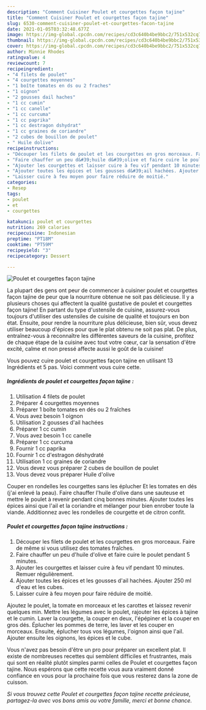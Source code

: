```yaml
---
description: "Comment Cuisiner Poulet et courgettes façon tajine"
title: "Comment Cuisiner Poulet et courgettes façon tajine"
slug: 6530-comment-cuisiner-poulet-et-courgettes-facon-tajine
date: 2021-01-05T03:32:48.677Z
image: https://img-global.cpcdn.com/recipes/cd3c640b4be9bbc2/751x532cq70/poulet-et-courgettes-facon-tajine-photo-principale-de-la-recette.jpg
thumbnail: https://img-global.cpcdn.com/recipes/cd3c640b4be9bbc2/751x532cq70/poulet-et-courgettes-facon-tajine-photo-principale-de-la-recette.jpg
cover: https://img-global.cpcdn.com/recipes/cd3c640b4be9bbc2/751x532cq70/poulet-et-courgettes-facon-tajine-photo-principale-de-la-recette.jpg
author: Minnie Rhodes
ratingvalue: 4
reviewcount: 7
recipeingredient:
- "4 filets de poulet"
- "4 courgettes moyennes"
- "1 boîte tomates en ds ou 2 fraches"
- "1 oignon"
- "2 gousses dail haches"
- "1 cc cumin"
- "1 cc canelle"
- "1 cc curcuma"
- "1 cc paprika"
- "1 cc destragon dshydrat"
- "1 cc graines de coriandre"
- "2 cubes de bouillon de poulet"
- " Huile dolive"
recipeinstructions:
- "Découper les filets de poulet et les courgettes en gros morceaux. Faire de même si vous utilisez des tomates fraîches."
- "Faire chauffer un peu d&#39;huile d&#39;olive et faire cuire le poulet pendant 5 minutes."
- "Ajouter les courgettes et laisser cuire à feu vif pendant 10 minutes. Remuer régulièrement."
- "Ajouter toutes les épices et les gousses d&#39;ail hachées. Ajouter 250 ml d&#39;eau et les cubes."
- "Laisser cuire à feu moyen pour faire réduire de moitié."
categories:
- Resep
tags:
- poulet
- et
- courgettes

katakunci: poulet et courgettes 
nutrition: 269 calories
recipecuisine: Indonesian
preptime: "PT18M"
cooktime: "PT59M"
recipeyield: "3"
recipecategory: Dessert

---
```



![Poulet et courgettes façon tajine](https://img-global.cpcdn.com/recipes/cd3c640b4be9bbc2/751x532cq70/poulet-et-courgettes-facon-tajine-photo-principale-de-la-recette.jpg)

La plupart des gens ont peur de commencer à cuisiner poulet et courgettes façon tajine de peur que la nourriture obtenue ne soit pas délicieuse. Il y a plusieurs choses qui affectent la qualité gustative de poulet et courgettes façon tajine! En partant du type d'ustensile de cuisine, assurez-vous toujours d'utiliser des ustensiles de cuisine de qualité et toujours en bon état. Ensuite, pour rendre la nourriture plus délicieuse, bien sûr, vous devez utiliser beaucoup d'épices pour que le plat obtenu ne soit pas plat. De plus, entraînez-vous à reconnaître les différentes saveurs de la cuisine, profitez de chaque étape de la cuisine avec tout votre cœur, car la sensation d'être excité, calme et non pressé affecte aussi le goût de la cuisine!

<!--inarticleads1-->

Vous pouvez cuire poulet et courgettes façon tajine en utilisant 13 Ingrédients et 5 pas. Voici comment vous cuire cette.

##### Ingrédients de poulet et courgettes façon tajine :

1. Utilisation 4 filets de poulet
1. Préparer 4 courgettes moyennes
1. Préparer 1 boîte tomates en dés ou 2 fraîches
1. Vous avez besoin 1 oignon
1. Utilisation 2 gousses d&#39;ail hachées
1. Préparer 1 cc cumin
1. Vous avez besoin 1 cc canelle
1. Préparer 1 cc curcuma
1. Fournir 1 cc paprika
1. Fournir 1 cc d&#39;estragon déshydraté
1. Utilisation 1 cc graines de coriandre
1. Vous devez vous préparer 2 cubes de bouillon de poulet
1. Vous devez vous préparer  Huile d&#39;olive


Couper en rondelles les courgettes sans les éplucher Et les tomates en dés (j&#39;ai enlevé la peau). Faire chauffer l&#39;huile d&#39;olive dans une sauteuse et mettre le poulet à revenir pendant cinq bonnes minutes. Ajouter toutes les épices ainsi que l&#39;ail et la coriandre et mélanger pour bien enrober toute la viande. Additionnez avec les rondelles de courgette et de citron confit. 

<!--inarticleads2-->

##### Poulet et courgettes façon tajine instructions :

1. Découper les filets de poulet et les courgettes en gros morceaux. Faire de même si vous utilisez des tomates fraîches.
1. Faire chauffer un peu d&#39;huile d&#39;olive et faire cuire le poulet pendant 5 minutes.
1. Ajouter les courgettes et laisser cuire à feu vif pendant 10 minutes. Remuer régulièrement.
1. Ajouter toutes les épices et les gousses d&#39;ail hachées. Ajouter 250 ml d&#39;eau et les cubes.
1. Laisser cuire à feu moyen pour faire réduire de moitié.


Ajoutez le poulet, la tomate en morceaux et les carottes et laissez revenir quelques min. Mettre les légumes avec le poulet, rajouter les épices à tajine et le cumin. Laver la courgette, la couper en deux, l&#39;épépiner et la couper en gros dés. Éplucher les pommes de terre, les laver et les couper en morceaux. Ensuite, éplucher tous vos légumes, l&#39;oignon ainsi que l&#39;ail. Ajouter ensuite les oignons, les épices et le cube. 

<!--inarticleads1-->

<p>
Vous n'avez pas besoin d'être un pro pour préparer un excellent plat. Il existe de nombreuses recettes qui semblent difficiles et frustrantes, mais qui sont en réalité plutôt simples parmi celles de Poulet et courgettes façon tajine. Nous espérons que cette recette vous aura vraiment donné confiance en vous pour la prochaine fois que vous resterez dans la zone de cuisson.
</p>

<p>
<i>Si vous trouvez cette Poulet et courgettes façon tajine recette précieuse, partagez-la avec vos bons amis ou votre famille, merci et bonne chance.</i>
</p>
